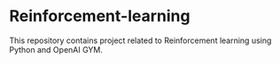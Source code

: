 # Reinforcement-learning

This repository contains project related to Reinforcement learning using Python and OpenAI GYM. 
